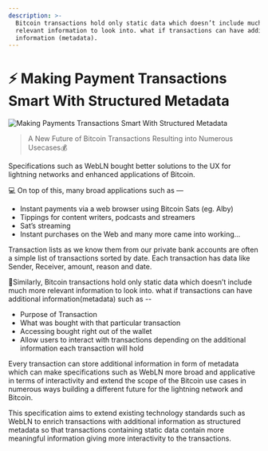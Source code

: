 ```yaml
---
description: >-
  Bitcoin transactions hold only static data which doesn’t include much more
  relevant information to look into. what if transactions can have additional
  information (metadata).
---
```


# ⚡ Making Payment Transactions Smart With Structured Metadata



![Making Payments Transactions Smart With Structured Metadata](https://user-images.githubusercontent.com/55848322/177914181-886c6415-8b20-4dde-904b-7b027b744201.png)

> A New Future of Bitcoin Transactions Resulting into Numerous Usecases💰



Specifications such as WebLN bought better solutions to the UX for lightning networks and enhanced applications of Bitcoin.

💻 On top of this, many broad applications such as  —

* Instant payments via a web browser using Bitcoin Sats (eg. Alby)
* Tippings for content writers, podcasts and streamers
* Sat’s streaming
* Instant purchases on the Web and many more came into working…

Transaction lists as we know them from our private bank accounts are often a simple list of transactions sorted by date. Each transaction has data like Sender, Receiver, amount, reason and date.

🌟Similarly, Bitcoin transactions hold only static data which doesn’t include much more relevant information to look into. what if transactions can have additional information(metadata) such as  --

* Purpose of Transaction
* What was bought with that particular transaction
* Accessing bought right out of the wallet
* Allow users to interact with transactions depending on the additional information each transaction will hold

Every transaction can store additional information in form of metadata which can make specifications such as WebLN more broad and applicative in terms of interactivity and extend the scope of the Bitcoin use cases in numerous ways building a different future for the lightning network and Bitcoin.

This specification aims to extend existing technology standards such as WebLN to enrich transactions with additional information as structured metadata so that transactions containing static data contain more meaningful information giving more interactivity to the transactions.



